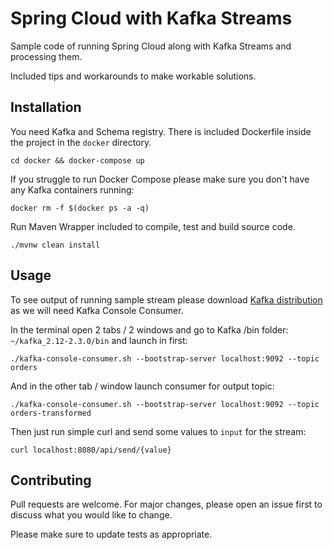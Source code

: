 # Spring Cloud with Kafka Streams

Sample code of running Spring Cloud along with Kafka Streams and processing them.

Included tips and workarounds to make workable solutions.

## Installation

You need Kafka and Schema registry.
There is included Dockerfile inside the project in the `docker` directory.
```shell script
cd docker && docker-compose up
```
If you struggle to run Docker Compose please make sure you don't have any Kafka containers running:
```shell script
docker rm -f $(docker ps -a -q)
```

Run Maven Wrapper included to compile, test and build source code.

```shell script
./mvnw clean install
```

## Usage

To see output of running sample stream please download [Kafka distribution](https://kafka.apache.org/downloads) as we will need Kafka Console Consumer.

In the terminal open 2 tabs / 2 windows and go to Kafka /bin folder:
`~/kafka_2.12-2.3.0/bin` and launch in first:
```shell script
./kafka-console-consumer.sh --bootstrap-server localhost:9092 --topic orders
```
And in the other tab / window launch consumer for output topic:
```shell script
./kafka-console-consumer.sh --bootstrap-server localhost:9092 --topic orders-transformed
```

Then just run simple curl and send some values to `input` for the stream:
```shell script
curl localhost:8080/api/send/{value}
```

## Contributing
Pull requests are welcome. For major changes, please open an issue first to discuss what you would like to change.

Please make sure to update tests as appropriate.